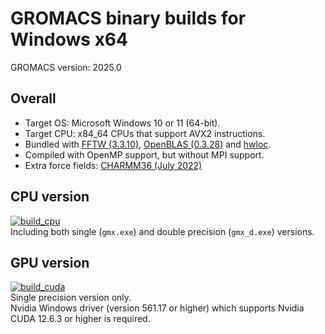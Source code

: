 # GROMACS binary builds for Windows x64

GROMACS version: 2025.0

## Overall
- Target OS: Microsoft Windows 10 or 11 (64-bit).
- Target CPU: x84_64 CPUs that support AVX2 instructions.
- Bundled with [FFTW (3.3.10)](https://fftw.org), [OpenBLAS (0.3.28)](https://www.openblas.net/) and [hwloc](https://www.open-mpi.org/projects/hwloc/).
- Compiled with OpenMP support, but without MPI support.
- Extra force fields: [CHARMM36 (July 2022)](https://mackerell.umaryland.edu/charmm_ff.shtml#gromacs)

## CPU version
[![build_cpu](https://github.com/KaneGreen/GROMACS-Windows-Builder/actions/workflows/build_cpu.yml/badge.svg)](https://github.com/KaneGreen/GROMACS-Windows-Builder/actions/workflows/build_cpu.yml)  
Including both single (`gmx.exe`) and double precision (`gmx_d.exe`) versions.

## GPU version
[![build_cuda](https://github.com/KaneGreen/GROMACS-Windows-Builder/actions/workflows/build_cuda.yml/badge.svg)](https://github.com/KaneGreen/GROMACS-Windows-Builder/actions/workflows/build_cuda.yml)  
Single precision version only.  
Nvidia Windows driver (version 561.17 or higher) which supports Nvidia CUDA 12.6.3 or higher is required.
